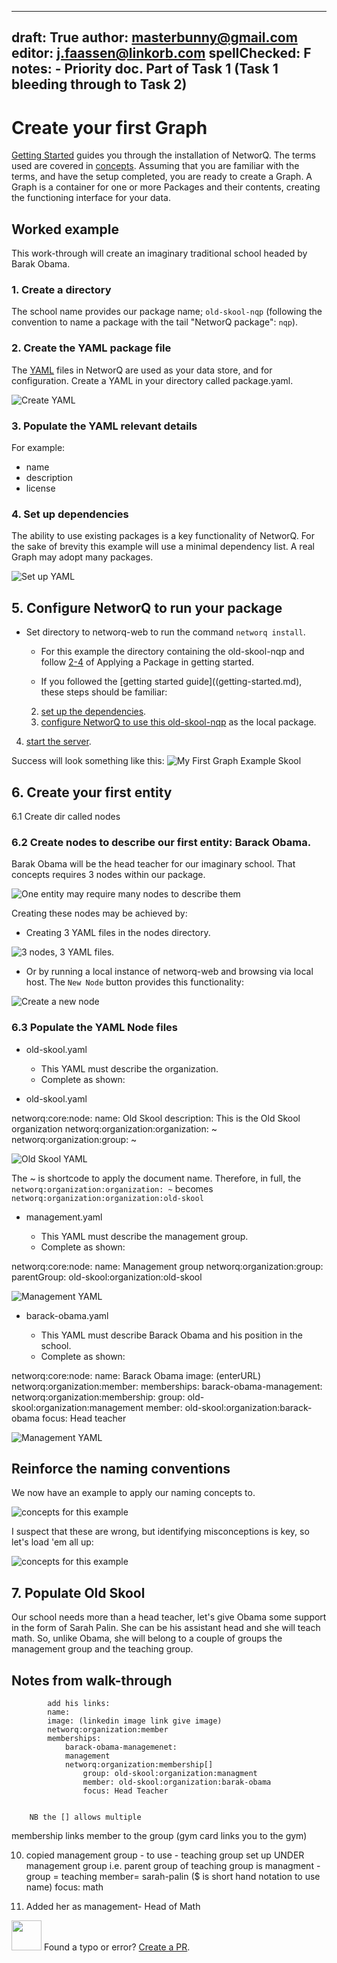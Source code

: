 
---
draft: True
author: masterbunny@gmail.com
editor: j.faassen@linkorb.com
spellChecked: F
notes:  - Priority doc. Part of Task 1 (Task 1 bleeding through to Task 2)
---

# Create your first Graph

[Getting Started](getting-started.md) guides you through the installation of NetworQ. The terms used are covered in [concepts](concepts.md). Assuming that you are familiar with the terms, and have the setup completed, you are ready to create a Graph. A Graph is a container for one or more Packages and their contents, creating the functioning interface for your data.


## Worked example

This work-through will create an imaginary traditional school headed by Barak Obama.

### 1. Create a directory 

The school name provides our package name; `old-skool-nqp` 
(following the convention to name a package with the tail "NetworQ package": `nqp`).

### 2. Create the YAML package file

The [YAML](https://en.wikipedia.org/wiki/YAML) files in NetworQ are used as your data store, and for configuration. Create a YAML in your directory called package.yaml.

![Create YAML](/images/createYaml.PNG) 

### 3. Populate the YAML relevant details 

For example: 
* name
* description
* license

### 4. Set up dependencies

The ability to use existing packages is a key functionality of NetworQ. For the sake of brevity this example will use a minimal dependency list. A real Graph may adopt many packages.
					
![Set up YAML](/images/createYAML2.PNG)


## 5. Configure NetworQ to run your package

<!-- stay DRY where possible, maybe after getting started is approved and proofed copy through? --->

* Set directory to networq-web to run the command `networq install`.

	- For this example the directory containing the old-skool-nqp and follow [2-4](getting-started.md#Apply-a-Package) of Applying a Package in getting started.

	- If you followed the [getting started guide]((getting-started.md), these steps should be familiar:
	2) [set up the dependencies](getting-started.md#2.-Install-NetworQ).
	3) [configure NetworQ to use this old-skool-nqp](getting-started.md#3.-Configure-NewtorQ) as the local package. 


<!-- I had trouble getting old-skool going until I set examples = true, did not test fully to see if this was the fix.

My assumption was that as we are setting up our own graph there is no example data therefore the switch `NETWORQ_EXAMPLES=false`, may be left untouched. --->


4) [start the server](getting-started.md#4.-Start-the-server).

Success will look something like this:
![My First Graph Example Skool](/images/FG_BaseSystem1.PNG)

<!-- should we have a set up git ignore flow also?? -->

## 6. Create your first entity


<!--- suggest that when `networq install` grabs packages and if nodes folder=Null, creates nodes folder - then dump 6.1 below --->

6.1 Create dir called nodes

### 6.2 Create nodes to describe our first entity: Barack Obama. 

Barak Obama will be the head teacher for our imaginary school. That concepts requires 3 nodes within our package.

![One entity may require many nodes to describe them](/images/FG_1Entity3Nodes.PNG)			

Creating these nodes may be achieved by:

* Creating 3 YAML files in the nodes directory. 

![3 nodes, 3 YAML files](/images/FG_3Nodes3YAML.PNG).

* Or by running a local instance of networq-web and browsing via local host. The `New Node` button provides this functionality:

![Create a new node](/images/FG_CreatingNodeInterface.PNG)

### 6.3 Populate the YAML Node files

* old-skool.yaml

	- This YAML must describe the organization.
	- Complete as shown:
<!-- Prettier as image- but not accessible friendly --->


* old-skool.yaml

networq:core:node:
  name: Old Skool
  description: This is the Old Skool organization
networq:organization:organization: ~
networq:organization:group: ~

![Old Skool YAML](/images/FG_old-schoolYAML.PNG)

The ~ is shortcode to apply the document name. Therefore, in full, the `networq:organization:organization: ~` becomes `networq:organization:organization:old-skool`


* management.yaml

	- This YAML must describe the management group.
	- Complete as shown:
<!-- Prettier as image- but not accessible friendly --->

networq:core:node:
name: Management group
networq:organization:group:
  parentGroup: old-skool:organization:old-skool

![Management YAML](/images/FG_managementYAML.PNG)

* barack-obama.yaml

	- This YAML must describe Barack Obama and his position in the school.
	- Complete as shown:
<!-- Prettier as image- but not accessible friendly --->

  networq:core:node:
  name: Barack Obama
  image: (enterURL)
networq:organization:member:
  memberships:
    barack-obama-management:
      networq:organization:membership:
        group: old-skool:organization:management
        member: old-skool:organization:barack-obama
        focus: Head teacher

![Management YAML](/images/FG_barack-obamaYAML.PNG)


<!-- This example must be wrapped up by reiterating the naming conventions for this example- using same format as the concepts.md --->


## Reinforce the naming conventions

We now have an example to apply our naming concepts to.

<!-- My thinking is we have 3 nodes, therefore we have 3 FQNNs as examples now, right? --->

![concepts for this example](/images/FG_FQNN.PNG)


I suspect that these are wrong, but identifying misconceptions is key, so let's load 'em all up:

![concepts for this example](/images/FG_FQNN-Examples.PNG)


## 7. Populate Old Skool 

Our school needs more than a head teacher, let's give Obama some support in the form of Sarah Palin. She can be his assistant head and she will teach math. So, unlike Obama, she will belong to a couple of groups the management group and the teaching group.


## Notes from walk-through

			add his links:
			name: 
			image: (linkedin image link give image)
			networq:organization:member
			memberships:
				barack-obama-managemenet:
				management
				networq:organization:membership[]
					group: old-skool:organization:managment
					member: old-skool:organization:barak-obama
					focus: Head Teacher


		NB the [] allows multiple

membership links member to the group (gym card links you to the gym)

10. copied management group - to use - teaching group set up UNDER management group i.e. parent group of teaching group is managment - 
group = teaching
member= sarah-palin ($ is short hand notation to use name)
focus: math

11. Added her as management- Head of Math



<img src="https://github.com/favicon.ico" width="48"> Found a typo or error? [Create a PR](https://github.com/networq/www.networq.io).








